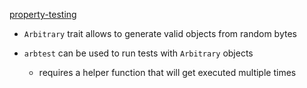 
[property-testing]

- `Arbitrary` trait allows to generate valid objects from random bytes
- `arbtest` can be used to run tests with `Arbitrary` objects

  - requires a helper function that will get executed multiple times

[property-testing]: https://www.greyblake.com/blog/property-based-testing-in-rust-with-arbitrary/
